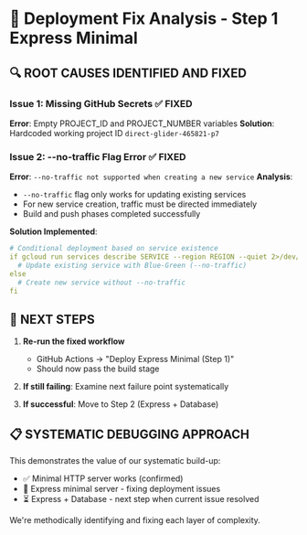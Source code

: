 # 🔧 Deployment Fix Analysis - Step 1 Express Minimal

## 🔍 **ROOT CAUSES IDENTIFIED AND FIXED**

### **Issue 1**: Missing GitHub Secrets ✅ FIXED
**Error**: Empty PROJECT_ID and PROJECT_NUMBER variables
**Solution**: Hardcoded working project ID `direct-glider-465821-p7`

### **Issue 2**: --no-traffic Flag Error ✅ FIXED  
**Error**: `--no-traffic not supported when creating a new service`
**Analysis**: 
- `--no-traffic` flag only works for updating existing services
- For new service creation, traffic must be directed immediately
- Build and push phases completed successfully

**Solution Implemented**:
```yaml
# Conditional deployment based on service existence
if gcloud run services describe SERVICE --region REGION --quiet 2>/dev/null; then
  # Update existing service with Blue-Green (--no-traffic)
else
  # Create new service without --no-traffic
fi
```

## 🎯 **NEXT STEPS**

1. **Re-run the fixed workflow**
   - GitHub Actions → "Deploy Express Minimal (Step 1)" 
   - Should now pass the build stage

2. **If still failing**: Examine next failure point systematically

3. **If successful**: Move to Step 2 (Express + Database)

## 📋 **SYSTEMATIC DEBUGGING APPROACH**

This demonstrates the value of our systematic build-up:
- ✅ Minimal HTTP server works (confirmed)
- 🔧 Express minimal server - fixing deployment issues
- ⏳ Express + Database - next step when current issue resolved

We're methodically identifying and fixing each layer of complexity.